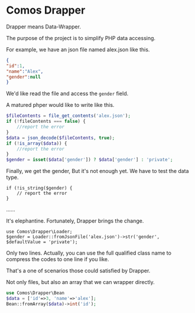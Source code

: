 # Comos Drapper

Drapper means Data-Wrapper.

The purpose of the project is to simplify PHP data accessing.

For example, we have an json file named alex.json like this.
```json
{
"id":1,
"name":"Alex",
"gender":null
}
```

We'd like read the file and access the `gender` field.

A matured phper would like to write like this.

```php
$fileContents = file_get_contents('alex.json');
if (!fileContents === false) {
    //report the error
}
$data = json_decode($fileContents, true);
if (!is_array($data)) {
    //report the error
}
$gender = isset($data['gender']) ? $data['gender'] : 'private';
```

Finally, we get the gender, But it's not enough yet.
We have to test the data type.

```
if (!is_string($gender) {
    // report the error
}
```

......

It's elephantine.
Fortunately, Drapper brings the change.

```
use Comos\Drapper\Loader;
$gender = Loader::fromJsonFile('alex.json')->str('gender', $defaultValue = 'private');
```

Only two lines. Actually, you can use the full qualified class name to compress the codes to one line if you like.

That's a one of scenarios those could satisfied by Drapper.

Not only files, but also an array that we can wrapper directly.
```php
use Comos\Drapper\Bean
$data = ['id'=>3, 'name'=>'alex'];
Bean::fromArray($data)->int('id');